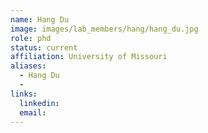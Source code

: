 ```yaml
---
name: Hang Du
image: images/lab_members/hang/hang_du.jpg
role: phd
status: current
affiliation: University of Missouri
aliases:
  - Hang Du
  - 
links:
  linkedin: 
  email: 
---
```





